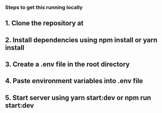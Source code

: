 ### Steps to get this running locally

## 1. Clone the repository at 

## 2. Install dependencies using npm install or yarn install

## 3. Create a .env file in the root directory

## 4. Paste environment variables into .env file

## 5. Start server using yarn start:dev or npm run start:dev
